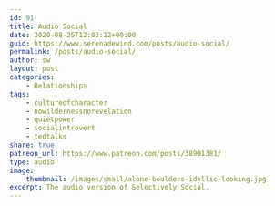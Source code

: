 ```yaml
---
id: 91
title: Audio Social
date: 2020-08-25T12:03:12+00:00
guid: https://www.serenadewind.com/posts/audio-social/
permalink: /posts/audio-social/
author: sw
layout: post
categories:
    - Relationships
tags:
    - cultureofcharacter
    - nowildernessnorevelation
    - quietpower
    - socialintrovert
    - tedtalks
share: true
patreon_url: https://www.patreon.com/posts/38901381/
type: audio
image:
    thumbnail: /images/small/alone-boulders-idyllic-looking.jpg 
excerpt: The audio version of Selectively Social.
---
```


